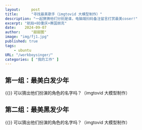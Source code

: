 ```yaml
---
layout:     post
title:      "寻找最美歌手（imgtovid 大模型制作）"
description: "一起猜猜他们分别是谁，电脑端扫码备注留言打赏最美coser!"
excerpt: "航拍+8D重庆+赛国朋克"
date:    2024-09-07
author:     "甜甜圈"
image: "img/fj1.jpg"
published: true 
tags:
    - ubuntu 
URL: "/workboysinger/"
categories: [ "我的工作" ]    
---
```

## 第一组：最美白发少年
{{<bilibili src="//player.bilibili.com/player.html?isOutside=true&aid=113093585667415&bvid=BV1gwHoesEVQ&cid=25768955646&p=1">}}
可以猜出他们扮演的角色的名字吗？（imgtovid 大模型制作）
## 第二组：最美黑发少年
{{<bilibili src="//player.bilibili.com/player.html?isOutside=true&aid=113093585670012&bvid=BV1uwHoesE2D&cid=25768955899&p=1">}}
可以猜出他们扮演的角色的名字吗？（imgtovid 大模型制作）

